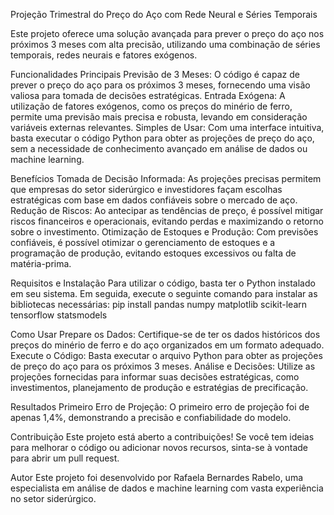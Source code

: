 Projeção Trimestral do Preço do Aço com Rede Neural e Séries Temporais

Este projeto oferece uma solução avançada para prever o preço do aço nos próximos 3 meses com alta precisão, utilizando uma combinação de séries temporais, redes neurais e fatores exógenos.

Funcionalidades Principais
Previsão de 3 Meses: O código é capaz de prever o preço do aço para os próximos 3 meses, fornecendo uma visão valiosa para tomada de decisões estratégicas.
Entrada Exógena: A utilização de fatores exógenos, como os preços do minério de ferro, permite uma previsão mais precisa e robusta, levando em consideração variáveis externas relevantes.
Simples de Usar: Com uma interface intuitiva, basta executar o código Python para obter as projeções de preço do aço, sem a necessidade de conhecimento avançado em análise de dados ou machine learning.

Benefícios
Tomada de Decisão Informada: As projeções precisas permitem que empresas do setor siderúrgico e investidores façam escolhas estratégicas com base em dados confiáveis sobre o mercado de aço.
Redução de Riscos: Ao antecipar as tendências de preço, é possível mitigar riscos financeiros e operacionais, evitando perdas e maximizando o retorno sobre o investimento.
Otimização de Estoques e Produção: Com previsões confiáveis, é possível otimizar o gerenciamento de estoques e a programação de produção, evitando estoques excessivos ou falta de matéria-prima.

Requisitos e Instalação
Para utilizar o código, basta ter o Python instalado em seu sistema. Em seguida, execute o seguinte comando para instalar as bibliotecas necessárias:
  pip install pandas numpy matplotlib scikit-learn tensorflow statsmodels

Como Usar
Prepare os Dados: Certifique-se de ter os dados históricos dos preços do minério de ferro e do aço organizados em um formato adequado.
Execute o Código: Basta executar o arquivo Python para obter as projeções de preço do aço para os próximos 3 meses.
Análise e Decisões: Utilize as projeções fornecidas para informar suas decisões estratégicas, como investimentos, planejamento de produção e estratégias de precificação.

Resultados
Primeiro Erro de Projeção: O primeiro erro de projeção foi de apenas 1,4%, demonstrando a precisão e confiabilidade do modelo.

Contribuição
Este projeto está aberto a contribuições! Se você tem ideias para melhorar o código ou adicionar novos recursos, sinta-se à vontade para abrir um pull request.

Autor
Este projeto foi desenvolvido por Rafaela Bernardes Rabelo, uma especialista em análise de dados e machine learning com vasta experiência no setor siderúrgico.
